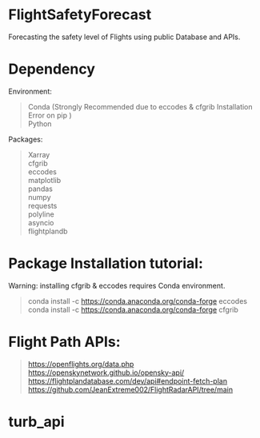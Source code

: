 # FlightSafetyForecast
Forecasting the safety level of Flights using public Database and APIs. 

# Dependency  
Environment:  
>Conda (Strongly Recommended due to eccodes & cfgrib Installation Error on pip )   
>Python  
  
Packages:  
> Xarray  
> cfgrib  
> eccodes  
> matplotlib  
> pandas  
> numpy  
> requests  
> polyline  
> asyncio  
> flightplandb  

# Package Installation tutorial:  
Warning: installing cfgrib & eccodes requires Conda environment.  
> conda install -c https://conda.anaconda.org/conda-forge eccodes  
> conda install -c https://conda.anaconda.org/conda-forge cfgrib

# Flight Path APIs:   
>https://openflights.org/data.php  
>https://openskynetwork.github.io/opensky-api/  
>https://flightplandatabase.com/dev/api#endpoint-fetch-plan    
>https://github.com/JeanExtreme002/FlightRadarAPI/tree/main    
# turb_api
